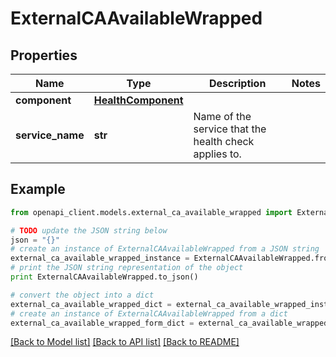 # ExternalCAAvailableWrapped


## Properties

Name | Type | Description | Notes
------------ | ------------- | ------------- | -------------
**component** | [**HealthComponent**](HealthComponent.md) |  | 
**service_name** | **str** | Name of the service that the health check applies to. | 

## Example

```python
from openapi_client.models.external_ca_available_wrapped import ExternalCAAvailableWrapped

# TODO update the JSON string below
json = "{}"
# create an instance of ExternalCAAvailableWrapped from a JSON string
external_ca_available_wrapped_instance = ExternalCAAvailableWrapped.from_json(json)
# print the JSON string representation of the object
print ExternalCAAvailableWrapped.to_json()

# convert the object into a dict
external_ca_available_wrapped_dict = external_ca_available_wrapped_instance.to_dict()
# create an instance of ExternalCAAvailableWrapped from a dict
external_ca_available_wrapped_form_dict = external_ca_available_wrapped.from_dict(external_ca_available_wrapped_dict)
```
[[Back to Model list]](../README.md#documentation-for-models) [[Back to API list]](../README.md#documentation-for-api-endpoints) [[Back to README]](../README.md)


